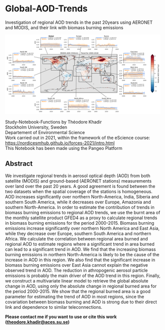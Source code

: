 # Global-AOD-Trends
Investigation of regional AOD trends in the past 20years using AERONET and MODIS, and their link with biomass burning emissions

![alt text](https://github.com/theodorekhadir/Global-AOD-Trends/blob/main/global_aod_trend.png)

Study-Notebook-Functions by Théodore Khadir   
Stockholm University, Sweden  
Departement of Environmental Science  
Work carried out in 2021, within the framework of the eScience course: https://nordicesmhub.github.io/forces-2021/intro.html  
This Notebook has been made using the Pangeo Platform 

## Abstract
We investigate regional trends in aerosol optical depth (AOD) from both satellite (MODIS) and ground-based (AERONET stations) measurements 
over land over the past 20 years. A good agreement is found between the two datasets when the spatial coverage of the stations is homogeneous. 
AOD increases significantly over northern North-America, India, Siberia and southern South America, while it decreases over Europe, Amazonia 
and southern North-America. In order to estimate the contribution of trends in biomass burning emissions to regional AOD trends, we use the burnt 
area of the monthly satellite product GFED4 as a proxy to calculate regional trends in biomass burning emissions for the period 2000-2015. 
Biomass burning emissions increase significantly over northern North America and East Asia, while they decrease over Europe, southern South America 
and northern Africa. We calculate the correlation between regional area burned and regional AOD to estimate regions where a significant trend in 
area burned can lead to a significant trend in AOD. We find that the increasing biomass burning emissions in northern North-America is likely to 
be the cause of the increase in AOD in this region. We also find that the significant increase in biomass burning emissions over East Asia cannot 
explain the negative observed trend in AOD. The reduction in athropogenic aerosol particle emissions is probably the main driver of the AOD trend 
in this region. Finally, we construct a multivariate linear model to retrieve the global absolute change in AOD, using only the absolute change 
in regional burned area for the period 2000-2015. We show that the regional burned area is a good parameter for estimating the trend of AOD in most 
regions, since the covariation between biomass burning and AOD is strong due to their direct link and dependence to similar teleconnections.  

**Please contact me if you want to use or cite this work (theodore.khadir@aces.su.se)**
